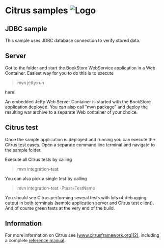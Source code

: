 Citrus samples ![Logo][1]
==============

JDBC sample
---------

This sample uses JDBC database connection to verify stored data.
  
Server
---------

Got to the folder and start the BookStore WebService application in a Web Container. Easiest
way for you to do this is to execute

> mvn jetty:run

here!

An embedded Jetty Web Server Container is started with the BookStore application deployed. You can
alsp call "mvn package" and deploy the resulting war archive to a separate Web container of your choice.
  
Citrus test
---------

Once the sample application is deployed and running you can execute the Citrus test cases.
Open a separate command line terminal and navigate to the sample folder.

Execute all Citrus tests by calling

> mvn integration-test

You can also pick a single test by calling

> mvn integration-test -Ptest=TestName

You should see Citrus performing several tests with lots of debugging output in both terminals (sample application server
and Citrus test client). And of course green tests at the very end of the build.

Information
---------

For more information on Citrus see [www.citrusframework.org][2], including
a complete [reference manual][3].

 [1]: http://www.citrusframework.org/img/brand-logo.png "Citrus"
 [2]: http://www.citrusframework.org
 [3]: http://www.citrusframework.org/reference/html/
